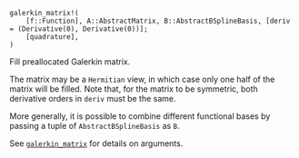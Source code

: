 ```
galerkin_matrix!(
    [f::Function], A::AbstractMatrix, B::AbstractBSplineBasis, [deriv = (Derivative(0), Derivative(0))];
    [quadrature],
)
```

Fill preallocated Galerkin matrix.

The matrix may be a `Hermitian` view, in which case only one half of the matrix will be filled. Note that, for the matrix to be symmetric, both derivative orders in `deriv` must be the same.

More generally, it is possible to combine different functional bases by passing a tuple of `AbstractBSplineBasis` as `B`.

See [`galerkin_matrix`](@ref) for details on arguments.
